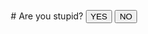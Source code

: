 <p align = "center">
# Are you stupid?
<button name="yes">YES</button>
<button name="no">NO</button>
</p>
